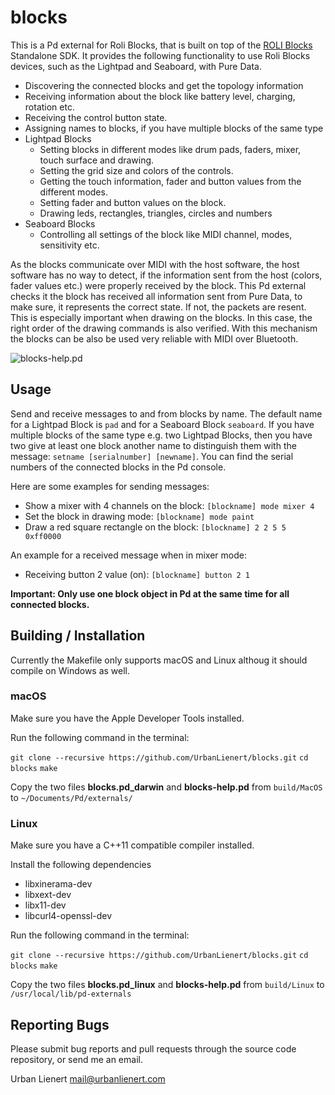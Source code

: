# blocks

This is a Pd external for Roli Blocks, that is built on top of the [ROLI Blocks](https://github.com/WeAreROLI/BLOCKS-SDK) Standalone SDK. It provides the following functionality to use Roli Blocks devices, such as the Lightpad and Seaboard, with Pure Data. 

- Discovering the connected blocks and get the topology information
- Receiving information about the block like battery level, charging, rotation etc.
- Receiving the control button state.
- Assigning names to blocks, if you have multiple blocks of the same type
- Lightpad Blocks
  - Setting blocks in different modes like drum pads, faders, mixer, touch surface and drawing.
  - Setting the grid size and colors of the controls.
  - Getting the touch information, fader and button values from the different modes.
  - Setting fader and button values on the block.
  - Drawing leds, rectangles, triangles, circles and numbers
- Seaboard Blocks
  - Controlling all settings of the block like MIDI channel, modes, sensitivity etc.

As the blocks communicate over MIDI with the host software, the host software has no way to detect, if the information sent from the host (colors, fader values etc.) were properly received by the block. This Pd external checks it the block has received all information sent from Pure Data, to make sure, it represents the correct state. If not, the packets are resent. This is especially important when drawing on the blocks. In this case, the right order of the drawing commands is also verified.
With this mechanism the blocks can be also be used very reliable with MIDI over Bluetooth.

![blocks-help.pd](https://github.com/UrbanLienert/blocks/blob/master/blocks-help.png?raw=true)

## Usage

Send and receive messages to and from blocks by name. The default name for a Lightpad Block is `pad` and for a Seaboard Block `seaboard`. If you have multiple blocks of the same type e.g. two Lightpad Blocks, then you have two give at least one block another name to distinguish them with the message: `setname [serialnumber] [newname]`.
You can find the serial numbers of the connected blocks in the Pd console.

Here are some examples for sending messages:
- Show a mixer with 4 channels on the block: `[blockname] mode mixer 4`
- Set the block in drawing mode: `[blockname] mode paint`
- Draw a red square rectangle on the block: `[blockname] 2 2 5 5 0xff0000`

An example for a received message when in mixer mode:
- Receiving button 2 value (on): `[blockname] button 2 1`

**Important: Only use one block object in Pd at the same time for all connected blocks.**

## Building / Installation

Currently the Makefile only supports macOS and Linux althoug it should compile on Windows as well.

### macOS
Make sure you have the Apple Developer Tools installed.

Run the following command in the terminal:

`git clone --recursive https://github.com/UrbanLienert/blocks.git`
`cd blocks`
`make`

Copy the two files **blocks.pd_darwin** and **blocks-help.pd** from `build/MacOS` to `~/Documents/Pd/externals/`

### Linux
Make sure you have a C++11 compatible compiler installed.

Install the following dependencies
- libxinerama-dev
- libxext-dev
- libx11-dev
- libcurl4-openssl-dev

Run the following command in the terminal:

`git clone --recursive https://github.com/UrbanLienert/blocks.git`
`cd blocks`
`make`

Copy the two files **blocks.pd_linux** and **blocks-help.pd** from `build/Linux` to `/usr/local/lib/pd-externals`

## Reporting Bugs

Please submit bug reports and pull requests through the source code repository, or send me an email.

Urban Lienert <mail@urbanlienert.com>
